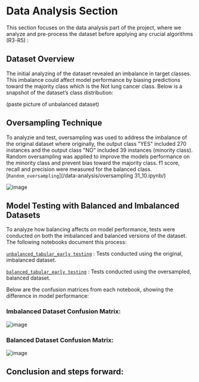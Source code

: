 # Data Analysis Section
This section focuses on the data analysis part of the project, where we analyze and pre-process the dataset before applying any crucial algorithms (R3-R5) :

## Dataset Overview
The initial analyzing of the dataset revealed an imbalance in target classes. This imbalance could affect model performance by biasing predictions toward the majority class which is the Not lung cancer class. Below is a snapshot of the dataset’s class distribution:

(paste picture of unbalanced dataset)

## Oversampling Technique

To analyzie and test, oversampling was used to address the imbalance of the original dataset where originally, the output class "YES" included 270 instances and the output class "NO" included 39 instances (minority class). Random oversampling was applied to improve the models performance on the minority class and prevent bias toward the majority class. f1 score, recall and precision were measured for the balanced class. 
[`Random_oversampling`](/data-analysis/oversampling 31_10.ipynb/) 


![image](https://github.com/user-attachments/assets/81386b19-4de1-44f8-8ae0-289f3da44f61)




## Model Testing with Balanced and Imbalanced Datasets

To analyze how balancing affects on model performance, tests were conducted on both the imbalanced and balanced versions of the dataset. The following notebooks document this process:

[`unbalanced_tabular_early testing`](/data-analysis/unbalanced_tabular_early_testing.ipynb/) : Tests conducted using the original, imbalanced dataset.

[`balanced_tabular_early testing`](/data-analysis/balanced_tabular_early_testing.ipynb/) : Tests conducted using the oversampled, balanced dataset.


Below are the confusion matrices from each notebook, showing the difference in model performance:






### Imbalanced Dataset Confusion Matrix:

![image](https://github.com/user-attachments/assets/c2b111d3-d414-4ff1-adb2-c0297d5a04fa)



### Balanced Dataset Confusion Matrix:

![image](https://github.com/user-attachments/assets/2e0c2700-9831-452f-90ec-cc7a79dedaf8)



## Conclusion and steps forward:

